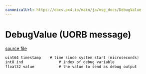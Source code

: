 ```yaml
---
canonicalUrl: https://docs.px4.io/main/ja/msg_docs/DebugValue
---
```


# DebugValue (UORB message)



[source file](https://github.com/PX4/PX4-Autopilot/blob/release/1.14/msg/DebugValue.msg)

```c
uint64 timestamp    # time since system start (microseconds)
int8 ind                # index of debug variable
float32 value           # the value to send as debug output

```
